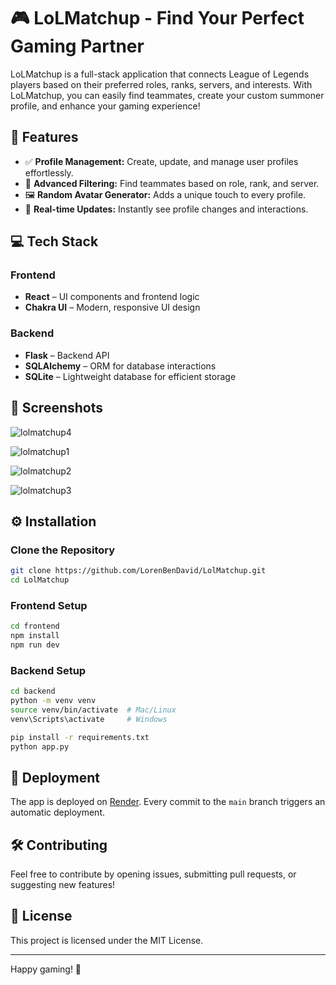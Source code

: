 # 🎮 LoLMatchup - Find Your Perfect Gaming Partner

LoLMatchup is a full-stack application that connects League of Legends players based on their preferred roles, ranks, servers, and interests. With LoLMatchup, you can easily find teammates, create your custom summoner profile, and enhance your gaming experience!

## 🌟 Features

- ✅ **Profile Management:** Create, update, and manage user profiles effortlessly.
- 🎯 **Advanced Filtering:** Find teammates based on role, rank, and server.
- 🖼️ **Random Avatar Generator:** Adds a unique touch to every profile.
- 🚀 **Real-time Updates:** Instantly see profile changes and interactions.

## 💻 Tech Stack

### Frontend
- **React** – UI components and frontend logic
- **Chakra UI** – Modern, responsive UI design

### Backend
- **Flask** – Backend API
- **SQLAlchemy** – ORM for database interactions
- **SQLite** – Lightweight database for efficient storage

## 📸 Screenshots

![lolmatchup4](https://github.com/user-attachments/assets/957c26c0-40fd-4252-8d8c-8f2c3db071bf)

![lolmatchup1](https://github.com/user-attachments/assets/8674e3b9-eac8-4155-ae32-a13eb0636471)

![lolmatchup2](https://github.com/user-attachments/assets/747cee1f-7235-46bf-9df2-476fb672007d)

![lolmatchup3](https://github.com/user-attachments/assets/939c469a-17e1-4d16-85d4-653bb537a12d)







## ⚙️ Installation

### Clone the Repository

```bash
git clone https://github.com/LorenBenDavid/LolMatchup.git
cd LolMatchup
```

### Frontend Setup

```bash
cd frontend
npm install
npm run dev
```

### Backend Setup

```bash
cd backend
python -m venv venv
source venv/bin/activate  # Mac/Linux
venv\Scripts\activate     # Windows

pip install -r requirements.txt
python app.py
```

## 🚀 Deployment

The app is deployed on [Render](https://render.com). Every commit to the `main` branch triggers an automatic deployment.


## 🛠️ Contributing

Feel free to contribute by opening issues, submitting pull requests, or suggesting new features!

## 📜 License

This project is licensed under the MIT License.

---

Happy gaming! 🎉

